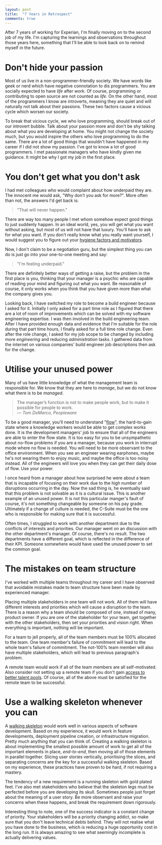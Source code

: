 ```yaml
---
layout: post
title:  "7 Years in Retrospect"
comments: true
---
```


After 7 years of working for Experian, I'm finally moving on to the second job of my life.
I'm capturing the learnings and observations throughout those years here, something
that I'll be able to look back on to remind myself in the future.

# Don't hide your passion

Most of us live in a non-programmer-friendly society.
We have words like geek or nerd which have negative connotation to dis programmers. You are socially
expected to have *life* after work. Of course, programming or contributing to open source
are not counted as *life*. On the other hand,
most of the programmers I know are introverts, meaning they are quiet and will naturally not talk
about their passions. These two factors cause a vicious cycle which worsen our society.

To break that vicious cycle, we who love programming, should break out of our introvert bubble.
Talk about your passion more and don't be shy talking about what you are developing at home.
You might not change the society much, but you would inspire the others who love
programming to do the same. There are
a lot of good things that wouldn't have happened in my career if I did not show my passion.
I've got to know a lot of good programmers. I 
met passionate managers who have kindly given me guidance. It might be
why I got my job in the first place.

# You don't get what you don't ask

I had met colleagues who would complaint about how underpaid they are.
The innocent me would ask, "Why don't you ask for more?". More often than not, the answers
I'd get back is:

> "That will never happen."

There are way too many people I met whom somehow expect good things to just suddenly happen.
In an ideal world, yes, you will get what you want without asking, but most of
us will not have that luxury. You'll have to ask for what you want. If you don't
really know what you really want yourself, I would suggest you to figure out your
[hygiene factors and motivators](https://en.wikipedia.org/wiki/Two-factor_theory).

Now, I don't claim to be a negotiation guru, but the simplest thing you can do is just
go into your one-to-one meeting and say:

> "I'm feeling underpaid."

There are definitely better ways of getting a raise, but the problem in the first place
is you, thinking that your manager is a psychic who are capable of reading your mind
and figuring out what you want.
Be reasonable of course, it only works when you think that you have
given more than what the company gives you.

Looking back, I have switched my role to become a build engineer because
I asked for it. Initially I only asked for a part time role as I figured that
there are a lot of room of improvements which can be solved with my software engineering expertise.
I was then involved in the build engineering team.
After I have provided enough data and evidence that I'm suitable for the role during that part time hours,
I finally asked for a full time role change.
Even after the role change, I asked for my job scope to be changed by
including more *engineering* and reducing *administration* tasks. I gathered data from the internet
on various companies' build engineer job descriptions then ask for the change.

# Utilise your unused power

Many of us have little knowledge of what the management team is
responsible for. We know that they are here to *manage*, but we do not know what
there is to be *managed*.

> The manager’s function is not to make people work, but to make it possible for people to work.  
  ― *Tom DeMarco, Peopleware*

To be a good manager, you'll need to understand "[flow](http://softwareengineering.stackexchange.com/a/43124/147900)",
the hard-to-gain state where a knowledge workers
would be able to get complex works done. It is the development managers' job to ensure that all of the engineers
are able to enter the flow state.
It is too easy for you to be unsympathetic about no-flow problems if you are a manager,
because you work in interrupt mode where no flow is needed. You will need to be
more observant to the office environment. When you see an engineer wearing earphones,
maybe he's not wearing them to enjoy music, and maybe the office is too noisy instead.
All of the engineers will love you when they can get their daily dose of flow. Use your power.

I once heard from a manager about how surprised he were about
a team that is incapable of focusing on their work due to the high number of disruptions
occurring in the day. Now the sad thing is, 
he eventually said that this problem is not solvable as it is a cultural issue.
This is another example of an unused power. It is not this particular manger's fault
of course, it's not something changeable by someone on his pay grade.
Ultimately if a change of culture is needed, the C-Suite must be the one who is responsible
for making sure that it is successful.

Often times, I struggled to work with another department due to the conflicts of interests and priorities.
Our manager went on an discussion with the other department's manager. Of course, there's no result.
The two departments have a different goal, which is reflected in the difference of their KPI.
Someone somewhere would have used the unused power to set the common goal.

# The mistakes on team structure

I've worked with multiple teams throughout my career and I have observed that avoidable
mistakes made to team structure have been made by experienced manager.

Placing multiple stakeholders in one team will not work.
All of them will have different interests and priorities which will cause a disruption
to the team. There is a reason why a team should be composed of one,
instead of many, product owner. If you
are one of the stakeholder for your team, get together with the other stakeholders, then
set your priorities and vision right. When everything is important, nothing will be important.

For a team to jell properly, all of the team members must be 100% allocated to the team.
One team member's failure of commitment
will lead to the whole team's failure of commitment. The not-100% team member will also have
multiple stakeholders, which will lead to previous paragraph's problem.

A remote team would work if all of the team members are all self-motivated. Also consider not
setting up a remote team if you don't gain
[access to better talent pools](https://martinfowler.com/articles/remote-or-co-located.html).
Of course, all of the above must be satisfied for the remote team to be successful.

# Use a walking skeleton whenever you can

A [walking skeleton](http://blog.codeclimate.com/blog/2014/03/20/kickstart-your-next-project-with-a-walking-skeleton/)
would work well in various aspects of software development.
Based on my experience, it would work in feature developments, deployment pipeline creation, or infrastructure
migration. Pretty much anything that you can think of.
Creating a walking skeleton is about implementing the smallest possible amount of work to get
all of the important elements in place, *end-to-end*, then moving all of those elements
in parallel together. Slicing user stories vertically, prioritising the slices, and separating
concerns are the key for a successful walking skeleton. Based on my experience,
these practices have proven to be hard, if not requiring a mastery.

The tendency of a new requirement is a running skeleton with gold plated feet.
I've also met stakeholders who believe that the skeleton
legs must be perfected before you are developing its skull.
Sometimes people just forget about the meaning of a user story.
Be more observant and raise your concerns when these happens, and break the
requirement down rigorously.

Interesting thing to note, one of the success indicator is a constant change of priority.
Your stakeholders will be a priority changing addict, so make sure that you don't leave technical debts
behind. They will not realise what you have done to the business,
which is reducing a huge opportunity cost in the long run. It is always amazing to see
what seemingly incomplete is actually delivering values.
